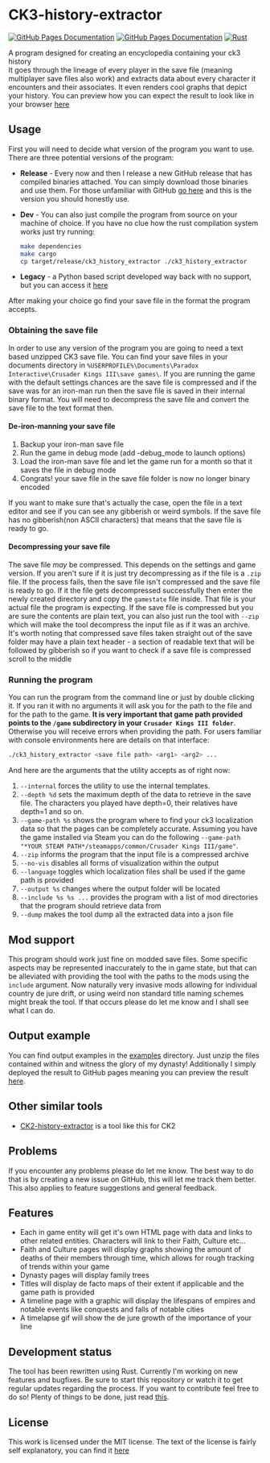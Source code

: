 # CK3-history-extractor

[![GitHub Pages Documentation](https://img.shields.io/badge/GitHub_Pages-Documentation-blue)](https://tca166.github.io/CK3-history-extractor/ck3_history_extractor)
[![GitHub Pages Documentation](https://img.shields.io/badge/GitHub_Pages-Example-fuchsia)](https://tca166.github.io/CK3-history-extractor/TCA166's%20history/index.html)
[![Rust](https://github.com/TCA166/CK3-history-extractor/actions/workflows/rust.yml/badge.svg)](https://github.com/TCA166/CK3-history-extractor/actions/workflows/rust.yml)

A program designed for creating an encyclopedia containing your ck3 history  
It goes through the lineage of every player in the save file (meaning multiplayer save files also work) and extracts data about every character it encounters and their associates.
It even renders cool graphs that depict your history.
You can preview how you can expect the result to look like in your browser [here](https://tca166.github.io/CK3-history-extractor/TCA166's%20history/index.html)

## Usage

First you will need to decide what version of the program you want to use.
There are three potential versions of the program:

- **Release** - Every now and then I release a new GitHub release that has compiled binaries attached.
    You can simply download those binaries and use them.
    For those unfamiliar with GitHub [go here](https://github.com/TCA166/CK3-history-extractor/releases) and this is the version you should honestly use.
- **Dev** - You can also just compile the program from source on your machine of choice. If you have no clue how the rust compilation system works just try running:

    ```sh
    make dependencies
    make cargo
    cp target/release/ck3_history_extractor ./ck3_history_extractor
    ```

- **Legacy** - a Python based script developed way back with no support, but you can access it [here](https://github.com/TCA166/CK3-history-extractor/releases/tag/v1)

After making your choice go find your save file in the format the program accepts.

### Obtaining the save file

In order to use any version of the program you are going to need a text based unzipped CK3 save file.
You can find your save files in your documents directory in ```%USERPROFILE%\Documents\Paradox Interactive\Crusader Kings III\save games\```.
If you are running the game with the default settings chances are the save file is compressed and if the save was for an iron-man run then the save file is saved in their internal binary format.
You will need to decompress the save file and convert the save file to the text format then.

#### De-iron-manning your save file

1. Backup your iron-man save file
2. Run the game in debug mode (add -debug_mode to launch options)
3. Load the iron-man save file and let the game run for a month so that it saves the file in debug mode
4. Congrats! your save file in the save file folder is now no longer binary encoded

If you want to make sure that's actually the case, open the file in a text editor and see if you can see any gibberish or weird symbols.
If the save file has no gibberish(non ASCII characters) that means that the save file is ready to go.

#### Decompressing your save file

The save file *may* be compressed.
This depends on the settings and game version.
If you aren't sure if it is just try decompressing as if the file is a ```.zip``` file.
If the process fails, then the save file isn't compressed and the save file is ready to go.
If it the file gets decompressed successfully then enter the newly created directory and copy the ```gamestate``` file inside.
That file is your actual file the program is expecting.
If the save file is compressed but you are sure the contents are plain text, you can also just run the tool with ```--zip``` which will make the tool decompress the input file as if it was an archive.
It's worth noting that compressed save files taken straight out of the save folder may have a plain text header - a section of readable text that will be followed by gibberish so if you want to check if a save file is compressed scroll to the middle

### Running the program

You can run the program from the command line or just by double clicking it.
If you ran it with no arguments it will ask you for the path to the file and for the path to the game.
**It is very important that game path provided points to the ```/game``` subdirectory in your ```Crusader Kings III folder```**.
Otherwise you will receive errors when providing the path.
For users familiar with console environments here are details on that interface:

```sh
./ck3_history_extractor <save file path> <arg1> <arg2> ...
```

And here are the arguments that the utility accepts as of right now:

1. ```--internal``` forces the utility to use the internal templates.
2. ```--depth %d``` sets the maximum depth of the data to retrieve in the save file. The characters you played have depth=0, their relatives have depth=1 and so on.
3. ```--game-path %s``` shows the program where to find your ck3 localization data so that the pages can be completely accurate. Assuming you have the game installed via Steam you can do the following ```--game-path "*YOUR STEAM PATH*/steamapps/common/Crusader Kings III/game"```.
4. ```--zip``` informs the program that the input file is a compressed archive
5. ```--no-vis``` disables all forms of visualization within the output
6. ```--language``` toggles which localization files shall be used if the game path is provided
7. ```--output %s``` changes where the output folder will be located
8. ```--include %s %s ...``` provides the program with a list of mod directories that the program should retrieve data from
9. ```--dump``` makes the tool dump all the extracted data into a json file

## Mod support

This program should work just fine on modded save files.
Some specific aspects may be represented inaccurately to the in game state, but that can be alleviated with providing the tool with the paths to the mods using the ```include``` argument.
Now naturally very invasive mods allowing for individual country de jure drift, or using weird non standard title naming schemes might break the tool.
If that occurs please do let me know and I shall see what I can do.

## Output example

You can find output examples in the [examples](examples/) directory.
Just unzip the files contained within and witness the glory of my dynasty!
Additionally I simply deployed the result to GitHub pages meaning you can preview the result [here](https://tca166.github.io/CK3-history-extractor/TCA166's%20history/index.html).

## Other similar tools

- [CK2-history-extractor](https://github.com/TCA166/CK2-history-extractor) is a tool like this for CK2

## Problems

If you encounter any problems please do let me know.
The best way to do that is by creating a new issue on GitHub, this will let me track them better.
This also applies to feature suggestions and general feedback.

## Features

- Each in game entity will get it's own HTML page with data and links to other related entities. Characters will link to their Faith, Culture etc...
- Faith and Culture pages will display graphs showing the amount of deaths of their members through time, which allows for rough tracking of trends within your game
- Dynasty pages will display family trees
- Titles will display de facto maps of their extent if applicable and the game path is provided
- A timeline page with a graphic will display the lifespans of empires and notable events like conquests and falls of notable cities
- A timelapse gif will show the de jure growth of the importance of your line

## Development status

The tool has been rewritten using Rust.
Currently I'm working on new features and bugfixes.
Be sure to start this repository or watch it to get regular updates regarding the process.
If you want to contribute feel free to do so!
Plenty of things to be done, just read [this](./CONTRIBUTING.md).

## License

This work is licensed under the MIT license.
The text of the license is fairly self explanatory, you can find it [here](./license.txt)
